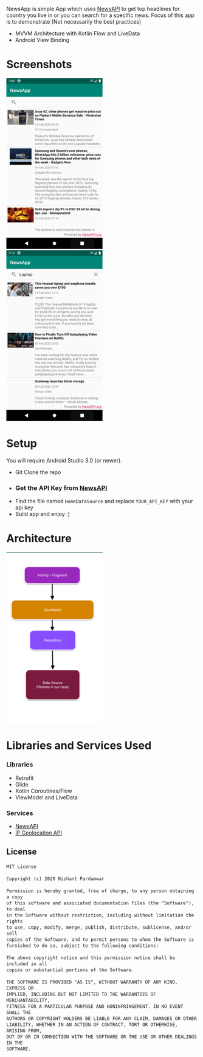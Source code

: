 NewsApp is simple App which uses [NewsAPI](https://newsapi.org/) to get top headlines for country you live in or you can search for a specific news.
Focus of this app is to demonstrate (Not necessarily the best practices)

- MVVM Architecture with Kotlin Flow and LiveData
- Android View Binding

# Screenshots

<img alt="NewsApp Home" height="450px" src="https://raw.githubusercontent.com/nishantpardamwar/NewsApp/master/screenshot/screen1.png" /> <img alt="NewsApp Search" height="450px" src="https://raw.githubusercontent.com/nishantpardamwar/NewsApp/master/screenshot/screen2.png" />


# Setup
You will require Android Studio 3.0 (or newer).

- Git Clone the repo
- ### Get the API Key from [NewsAPI](https://newsapi.org/)
- Find the file named `HomeDataSource` and replace `YOUR_API_KEY` with your api key
- Build app and enjoy :)

# Architecture

<img alt="NewsApp Home" height="450px" src="https://raw.githubusercontent.com/nishantpardamwar/NewsApp/master/screenshot/architecture.png" />

# Libraries and Services Used

### Libraries
- Retrofit
- Glide
- Kotlin Coroutines/Flow
- ViewModel and LiveData

### Services
- [NewsAPI](https://newsapi.org/)
- [IP Geolocation API](https://ip-api.com/)


## License
    MIT License

    Copyright (c) 2020 Nishant Pardamwar

    Permission is hereby granted, free of charge, to any person obtaining a copy
    of this software and associated documentation files (the "Software"), to deal
    in the Software without restriction, including without limitation the rights
    to use, copy, modify, merge, publish, distribute, sublicense, and/or sell
    copies of the Software, and to permit persons to whom the Software is
    furnished to do so, subject to the following conditions:

    The above copyright notice and this permission notice shall be included in all
    copies or substantial portions of the Software.

    THE SOFTWARE IS PROVIDED "AS IS", WITHOUT WARRANTY OF ANY KIND, EXPRESS OR
    IMPLIED, INCLUDING BUT NOT LIMITED TO THE WARRANTIES OF MERCHANTABILITY,
    FITNESS FOR A PARTICULAR PURPOSE AND NONINFRINGEMENT. IN NO EVENT SHALL THE
    AUTHORS OR COPYRIGHT HOLDERS BE LIABLE FOR ANY CLAIM, DAMAGES OR OTHER
    LIABILITY, WHETHER IN AN ACTION OF CONTRACT, TORT OR OTHERWISE, ARISING FROM,
    OUT OF OR IN CONNECTION WITH THE SOFTWARE OR THE USE OR OTHER DEALINGS IN THE
    SOFTWARE.

